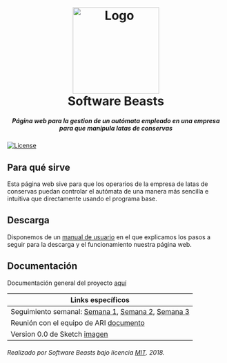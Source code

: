 <h1 align="center">
  <img src="/Documentaci%C3%B3n/media/software_beasts_icon_color.png" height="200" width="200" alt="Logo"/>
  <br/>
  Software Beasts
</h1>
<h5 align="center">Página web para la gestion de un autómata empleado en una empresa para que manipula latas de conservas</h5>

[![License](https://img.shields.io/badge/license-MIT-lightgrey.svg?longCache=true&style=flat)](/LICENSE)

## Para qué sirve
Esta página web sive para que los operarios de la empresa de latas de conservas puedan controlar el autómata de una manera más sencilla e intuitiva que directamente usando el programa base.

## Descarga
Disponemos de un [manual de usuario](/Documentaci%C3%B3n/Manual%20de%20Usuario.pdf) en el que explicamos los pasos a seguir 
para la descarga y el funcionamiento nuestra página web.

## Documentación
Documentación general del proyecto [aquí](/Documentación/Documentacion.pdf)

| Links específicos |
| ------------- |
| Seguimiento semanal: [Semana 1](/Documentaci%C3%B3n/Seguimiento%20Semana%201%20Software%20Beasts.pdf), [Semana 2](/Documentaci%C3%B3n/Seguimiento%20Semana%202%20Software%20Beasts.pdf), [Semana 3](/Documentaci%C3%B3n/Seguimiento%20Semana%203%20Software%20Beasts.pdf)|
| Reunión con el equipo de ARI [documento](/Documentaci%C3%B3n/Reuni%C3%B3n%20con%20ARI.pdf) |
| Version 0.0 de Sketch [imagen](/Documentaci%C3%B3n/Sketch%20v0.0.jpg) |


###### Realizado por Software Beasts bajo licencia [MIT](/LICENSE). 2018.